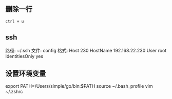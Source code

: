 ## 删除一行
```bash
ctrl + u
```
## ssh
路径: ~/.ssh
文件: config
格式: 
Host 230
HostName 192.168.22.230
User root
IdentitiesOnly yes
## 设置环境变量
export PATH=/Users/simple/go/bin:$PATH
source ~/.bash_profile
vim ~/.zshrc